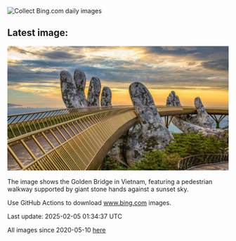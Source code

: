 ![Collect Bing.com daily images](https://github.com/counter2015/bing-daily-images/workflows/Collect%20Bing.com%20daily%20images/badge.svg)
## Latest image:
![](images/GoldenBridge.jpg)

The image shows the Golden Bridge in Vietnam, featuring a pedestrian walkway supported by giant stone hands against a sunset sky.

Use GitHub Actions to download www.bing.com images.

Last update: 2025-02-05 01:34:37 UTC

All images since 2020-05-10 [here](https://github.com/counter2015/bing-daily-images/tree/master/images)
